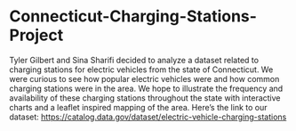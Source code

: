 # Connecticut-Charging-Stations-Project
Tyler Gilbert and Sina Sharifi decided to analyze a dataset related to charging stations for electric vehicles from the state of Connecticut. We were curious to see how popular electric vehicles were and how common charging stations were in the area.  We hope to illustrate the frequency and availability of these charging stations throughout the state with interactive charts and a leaflet inspired mapping of the area.  Here’s the link to our dataset: https://catalog.data.gov/dataset/electric-vehicle-charging-stations
